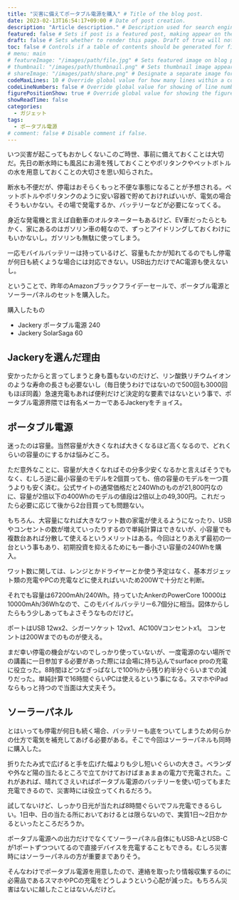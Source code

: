 ```yaml
---
title: "災害に備えてポータブル電源を購入" # Title of the blog post.
date: 2023-02-13T16:54:17+09:00 # Date of post creation.
description: "Article description." # Description used for search engine.
featured: false # Sets if post is a featured post, making appear on the home page side bar.
draft: false # Sets whether to render this page. Draft of true will not be rendered.
toc: false # Controls if a table of contents should be generated for first-level links automatically.
# menu: main
# featureImage: "/images/path/file.jpg" # Sets featured image on blog post.
# thumbnail: "/images/path/thumbnail.png" # Sets thumbnail image appearing inside card on homepage.
# shareImage: "/images/path/share.png" # Designate a separate image for social media sharing.
codeMaxLines: 10 # Override global value for how many lines within a code block before auto-collapsing.
codeLineNumbers: false # Override global value for showing of line numbers within code block.
figurePositionShow: true # Override global value for showing the figure label.
showReadTime: false
categories:
  - ガジェット
tags:
  - ポータブル電源
# comment: false # Disable comment if false.
---
```


いつ災害が起こってもおかしくないこのご時世、事前に備えておくことは大切だ。先日の断水時にも風呂にお湯を残しておくことやポリタンクやペットボトルの水を用意しておくことの大切さを思い知らされた。

断水も不便だが、停電はおそらくもっと不便な事態になることが予想される。ペットボトルやポリタンクのように安い容器で貯めておければいいが、電気の場合そうもいかない。その場で発電するか、バッテリーなどが必要になってくる。

身近な発電機と言えば自動車のオルタネーターもあるけど、EV車だったらともかく、家にあるのはガソリン車の軽なので、ずっとアイドリングしておくわけにもいかないし。ガソリンも無駄に使ってしまう。

一応モバイルバッテリーは持っているけど、容量もたかが知れてるのでもし停電が何日も続くような場合には対応できない。USB出力だけでAC電源も使えないし。

ということで、昨年のAmazonブラックフライデーセールで、ポータブル電源とソーラーパネルのセットを購入した。

購入したもの
- Jackery ポータブル電源 240
- Jackery SolarSaga 60 

## Jackeryを選んだ理由
安かったからと言ってしまうと身も蓋もないのだけど、リン酸鉄リチウムイオンのような寿命の長さも必要ないし（毎日使うわけではないので500回も3000回もほぼ同義）急速充電もあれば便利だけど決定的な要素ではないという事で、ポータブル電源界隈では有名メーカーであるJackeryをチョイス。

## ポータブル電源
迷ったのは容量。当然容量が大きくなれば大きくなるほど高くなるので、どれくらいの容量のにするかは悩みどころ。

ただ意外なことに、容量が大きくなればその分多少安くなるかと言えばそうでもなく、むしろ逆に最小容量のモデルを2個買っても、倍の容量のモデルを一つ買うよりも安く済む。公式サイトの通常価格だと240Whのものが21,800円なのに、容量が2倍以下の400Whのモデルの値段は2倍以上の49,300円。これだったら必要に応じて後から2台目買っても問題ない。

もちろん、大容量になれば大きなワット数の家電が使えるようになったり、USBやコンセントの数が増えていったりするので単純計算はできないが、小容量でも複数台あれば分散して使えるというメリットはある。今回はとりあえず最初の一台という事もあり、初期投資を抑えるためにも一番小さい容量の240Whを購入。

ワット数に関しては、レンジとかドライヤーとか使う予定はなく、基本ガジェット類の充電やPCの充電などに使えればいいため200Wで十分だと判断。

それでも容量は67200mAh/240Wh。持っていたAnkerのPowerCore 10000は10000mAh/36Whなので、このモバイルバッテリー6.7個分に相当。図体からしたらもう少しあってもよさそうなものだけど。

ポートはUSB 12wx2、シガーソケット 12vx1、AC100Vコンセントx1。
コンセントは200Wまでのものが使える。

まだ幸い停電の機会がないのでしっかり使っていないが、一度電源のない場所での講義に一日参加する必要があった際には会場に持ち込んでsurface proの充電に役立った。8時間ほどつなぎっぱなしで100％から残り約半分ぐらいまでの減りだった。単純計算で16時間ぐらいPCは使えるという事になる。スマホやiPadならもっと持つので当面は大丈夫そう。

## ソーラーパネル
とはいっても停電が何日も続く場合、バッテリーも底をついてしまうため何らかの仕方で電気を補充してあげる必要がある。そこで今回はソーラーパネルも同時に購入した。

折りたたみ式で広げると手を広げた幅よりも少し短いぐらいの大きさ。ベランダや外など陽の当たるところで立てかけておけばまぁまぁの電力で充電された。これがあれば、晴れてさえいればポータブル電源のバッテリーを使い切ってもまた充電できるので、災害時には役立ってくれるだろう。

試してないけど、しっかり日光が当たれば8時間ぐらいでフル充電できるらしい。1日中、日の当たる所においておけるとは限らないので、実質1日～2日かかるといったところだろうか。

ポータブル電源への出力だけでなくてソーラーパネル自体にもUSB-AとUSB-Cが1ポートずつついてるので直接デバイスを充電することもできる。むしろ災害時にはソーラーパネルの方が重要までありそう。

そんなわけでポータブル電源を用意したので、連絡を取ったり情報収集するのに必需品であるスマホやPCの充電をどうしようという心配が減った。もちろん災害はないに越したことはないんだけど。